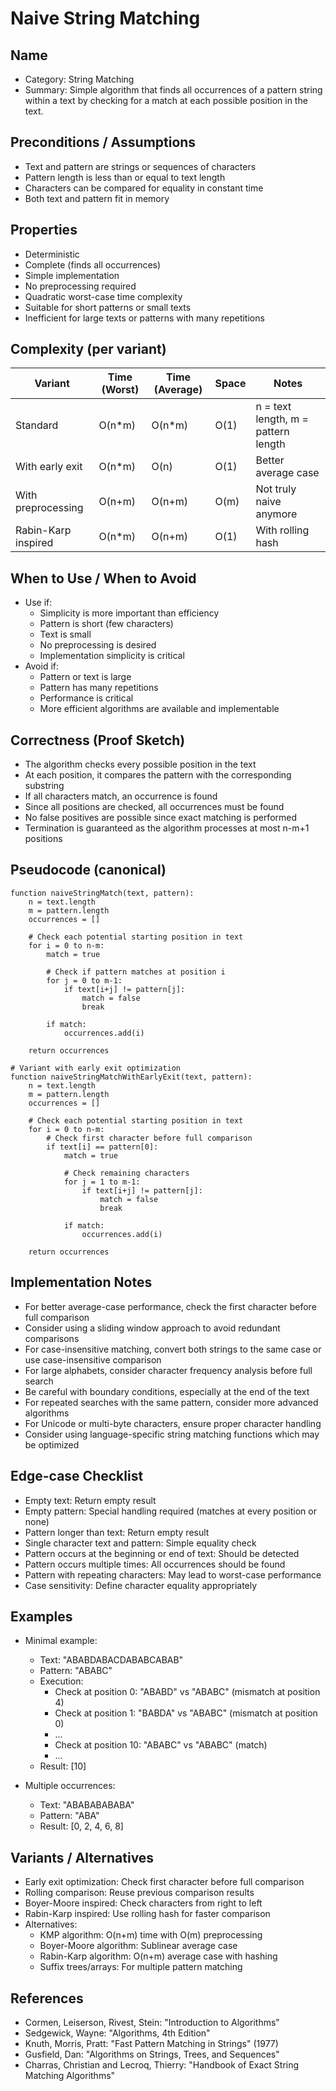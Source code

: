 # Naive String Matching

## Name
- Category: String Matching
- Summary: Simple algorithm that finds all occurrences of a pattern string within a text by checking for a match at each possible position in the text.

## Preconditions / Assumptions
- Text and pattern are strings or sequences of characters
- Pattern length is less than or equal to text length
- Characters can be compared for equality in constant time
- Both text and pattern fit in memory

## Properties
- Deterministic
- Complete (finds all occurrences)
- Simple implementation
- No preprocessing required
- Quadratic worst-case time complexity
- Suitable for short patterns or small texts
- Inefficient for large texts or patterns with many repetitions

## Complexity (per variant)
| Variant | Time (Worst) | Time (Average) | Space | Notes |
|---|---|---|---|---|
| Standard | O(n*m) | O(n*m) | O(1) | n = text length, m = pattern length |
| With early exit | O(n*m) | O(n) | O(1) | Better average case |
| With preprocessing | O(n+m) | O(n+m) | O(m) | Not truly naive anymore |
| Rabin-Karp inspired | O(n*m) | O(n+m) | O(1) | With rolling hash |

## When to Use / When to Avoid
- Use if:
  - Simplicity is more important than efficiency
  - Pattern is short (few characters)
  - Text is small
  - No preprocessing is desired
  - Implementation simplicity is critical
- Avoid if:
  - Pattern or text is large
  - Pattern has many repetitions
  - Performance is critical
  - More efficient algorithms are available and implementable

## Correctness (Proof Sketch)
- The algorithm checks every possible position in the text
- At each position, it compares the pattern with the corresponding substring
- If all characters match, an occurrence is found
- Since all positions are checked, all occurrences must be found
- No false positives are possible since exact matching is performed
- Termination is guaranteed as the algorithm processes at most n-m+1 positions

## Pseudocode (canonical)
```pseudo
function naiveStringMatch(text, pattern):
    n = text.length
    m = pattern.length
    occurrences = []
    
    # Check each potential starting position in text
    for i = 0 to n-m:
        match = true
        
        # Check if pattern matches at position i
        for j = 0 to m-1:
            if text[i+j] != pattern[j]:
                match = false
                break
        
        if match:
            occurrences.add(i)
    
    return occurrences

# Variant with early exit optimization
function naiveStringMatchWithEarlyExit(text, pattern):
    n = text.length
    m = pattern.length
    occurrences = []
    
    # Check each potential starting position in text
    for i = 0 to n-m:
        # Check first character before full comparison
        if text[i] == pattern[0]:
            match = true
            
            # Check remaining characters
            for j = 1 to m-1:
                if text[i+j] != pattern[j]:
                    match = false
                    break
            
            if match:
                occurrences.add(i)
    
    return occurrences
```

## Implementation Notes
- For better average-case performance, check the first character before full comparison
- Consider using a sliding window approach to avoid redundant comparisons
- For case-insensitive matching, convert both strings to the same case or use case-insensitive comparison
- For large alphabets, consider character frequency analysis before full search
- Be careful with boundary conditions, especially at the end of the text
- For repeated searches with the same pattern, consider more advanced algorithms
- For Unicode or multi-byte characters, ensure proper character handling
- Consider using language-specific string matching functions which may be optimized

## Edge-case Checklist
- Empty text: Return empty result
- Empty pattern: Special handling required (matches at every position or none)
- Pattern longer than text: Return empty result
- Single character text and pattern: Simple equality check
- Pattern occurs at the beginning or end of text: Should be detected
- Pattern occurs multiple times: All occurrences should be found
- Pattern with repeating characters: May lead to worst-case performance
- Case sensitivity: Define character equality appropriately

## Examples
- Minimal example:
  - Text: "ABABDABACDABABCABAB"
  - Pattern: "ABABC"
  - Execution:
    - Check at position 0: "ABABD" vs "ABABC" (mismatch at position 4)
    - Check at position 1: "BABDA" vs "ABABC" (mismatch at position 0)
    - ...
    - Check at position 10: "ABABC" vs "ABABC" (match)
    - ...
  - Result: [10]
  
- Multiple occurrences:
  - Text: "ABABABABABA"
  - Pattern: "ABA"
  - Result: [0, 2, 4, 6, 8]

## Variants / Alternatives
- Early exit optimization: Check first character before full comparison
- Rolling comparison: Reuse previous comparison results
- Boyer-Moore inspired: Check characters from right to left
- Rabin-Karp inspired: Use rolling hash for faster comparison
- Alternatives:
  - KMP algorithm: O(n+m) time with O(m) preprocessing
  - Boyer-Moore algorithm: Sublinear average case
  - Rabin-Karp algorithm: O(n+m) average case with hashing
  - Suffix trees/arrays: For multiple pattern matching

## References
- Cormen, Leiserson, Rivest, Stein: "Introduction to Algorithms"
- Sedgewick, Wayne: "Algorithms, 4th Edition"
- Knuth, Morris, Pratt: "Fast Pattern Matching in Strings" (1977)
- Gusfield, Dan: "Algorithms on Strings, Trees, and Sequences"
- Charras, Christian and Lecroq, Thierry: "Handbook of Exact String Matching Algorithms"
